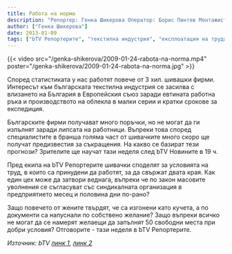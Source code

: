 ```yaml
---
title: Работа на норма
description: "Репортер: Генка Шикерова Оператор: Борис Пинтев Монтажист: Ивайло Богатев"
author: ["Генка Шикерова"]
date: 2013-01-09
tags: ["bTV Репортерите", "текстилна индустрия", "експлоатация на труда"]
---
```


{{< video src="/genka-shikerova/2009-01-24-rabota-na-norma.mp4" poster="/genka-shikerova/2009-01-24-rabota-na-norma.jpg" >}}

Според статистиката у нас работят повече от 3 хил. шивашки фирми. Интересът към българската текстилна индустрия се засилва с влизането на България в Европейския съюз заради евтината работна ръка и производството на облекла в малки серии и кратки срокове за експедиция.

Българските фирми получават много поръчки, но не могат да ги изпълнят заради липсата на работници. Въпреки това според специалистите в бранша голяма част от шивачките много скоро ще получат предизвестия за съкращения. На какво се базират тези прогнози? Зрителите ще научат тази неделя след bTV Новините в 19 ч.

Пред екипа на bTV Репортерите шивачки споделят за условията на труд, в които са принудени да работят, за да свържат двата края. Как един цех може да затвори веднага, въпреки че по закон масовите уволнения се съгласуват със синдикалната организация в предприятието месец и половина дни по-рано?

Защо повечето от жените твърдят, че са изгонени като кучета, а по документи са напуснали по собствено желание? Защо въпреки всичко не могат да се намерят желаещи да запълнят 50 свободни места при добри условия? Отговорите - тази неделя в bTV Репортерите.

*Източник: bTV [линк 1](https://www.btv.bg/shows/btv-reporterite/videos/rabota-na-norma.html), [линк 2](https://www.btv.bg/shows/btv-reporterite/temi/rabota-na-norma.html)*

